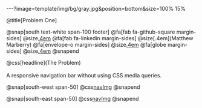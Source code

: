 ---?image=template/img/bg/gray.jpg&position=bottom&size=100% 15%

@title[Problem One]

@snap[south text-white span-100 footer]
@fa[fab fa-github-square margin-sides]
@size[.4em](marberrym)
@fa[fab fa-linkedin margin-sides]
@size[.4em](Matthew Marberry)
@fa[envelope-o margin-sides]
@size[.4em](marberrym@gmail.com)
@fa[globe margin-sides]
@size[.4em](matthew-marberry.com)
@snapend


@css[headline](The Problem) 
<br><br>
A responsive navigation bar without using CSS media queries.

@snap[south-west span-50]
@css[navImg](![navImg](template/img/nav1.png))
@snapend

@snap[south-east span-50]
@css[navImg](![navImg](template/img/nav1.png))
@snapend


